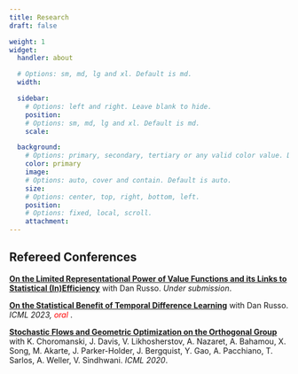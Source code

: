 ```yaml
---
title: Research
draft: false

weight: 1
widget:
  handler: about

  # Options: sm, md, lg and xl. Default is md.
  width:

  sidebar:
    # Options: left and right. Leave blank to hide.
    position:
    # Options: sm, md, lg and xl. Default is md.
    scale:

  background:
    # Options: primary, secondary, tertiary or any valid color value. Default is primary.
    color: primary
    image:
    # Options: auto, cover and contain. Default is auto.
    size:
    # Options: center, top, right, bottom, left.
    position:
    # Options: fixed, local, scroll.
    attachment:
---
```




## Refereed Conferences

[**On the Limited Representational Power of Value Functions and its Links to Statistical (In)Efficiency**](https://arxiv.org/abs/2403.07136)
with Dan Russo. *Under submission*.

[**On the Statistical Benefit of Temporal Difference Learning**](https://arxiv.org/abs/2301.13289)
with Dan Russo. *ICML 2023, <span style="color:red"> oral </span>*.

[**Stochastic Flows and Geometric Optimization on the Orthogonal Group**](https://proceedings.mlr.press/v119/choromanski20a.html)  
with K. Choromanski, J. Davis, V. Likhosherstov, A. Nazaret, A. Bahamou, X. Song, M. Akarte, J. Parker-Holder, J. Bergquist, Y. Gao, A. Pacchiano, T. Sarlos, A. Weller, V. Sindhwani. *ICML 2020*.



<!--- ## Working Papers -->
